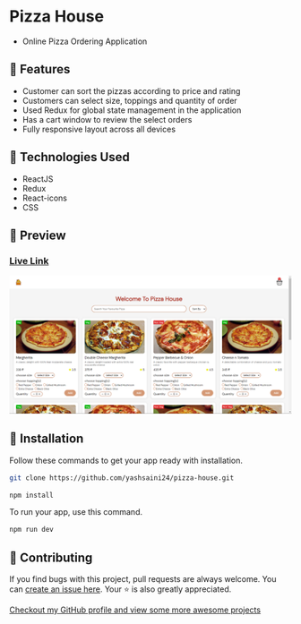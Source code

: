 # Pizza House
- Online Pizza Ordering Application

## 🚀 Features

- Customer can sort the pizzas according to price and rating
- Customers can select size, toppings and quantity of order
- Used Redux for global state management in the application
- Has a cart window to review the select orders
- Fully responsive layout across all devices

## 🧰 Technologies Used

- ReactJS
- Redux
- React-icons
- CSS

## 👀 Preview

### [Live Link](https://treflo-pizza-house.netlify.app/)

![Preview](/public/preview-image.png)

## 🧰 Installation

Follow these commands to get your app ready with installation.

```bash
git clone https://github.com/yashsaini24/pizza-house.git
```

```bash
npm install
```

To run your app, use this command.

```bash
npm run dev
```

## 🎇 Contributing

If you find bugs with this project, pull requests are always welcome. You can [create an issue here](https://github.com/yashsaini24/pizza-house/issues/new).
Your :star: is also greatly appreciated.

[Checkout my GitHub profile and view some more awesome projects](https://github.com/yashsaini24)
